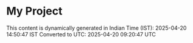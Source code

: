 # My Project

This content is dynamically generated in Indian Time (IST): 2025-04-20 14:50:47 IST
Converted to UTC: 2025-04-20 09:20:47 UTC
